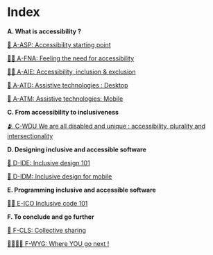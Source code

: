 # Index

**A. What is accessibility ?**

[🚀 A-ASP: Accessibility starting point](A-ASP.md)

[🫳🏿 A-FNA: Feeling the need for accessibility](A-FNA.md)

[👩‍🦽 A-AIE: Accessibility, inclusion & exclusion](A-AIE.md)

[🔧 A-ATD: Assistive technologies : Desktop](A-ATD.md)

[📲 A-ATM: Assistive technologies: Mobile](A-ATM.md)

**C. From accessibility to inclusiveness**

[🫂 C-WDU We are all disabled and unique : accessibility, plurality and intersectionality](C-WDU.md)


**D. Designing inclusive and accessible software**

[🎨 D-IDE: Inclusive design 101](D-IDE.md)

[📱 D-IDM: Inclusive design for mobile](D-IDM.md)

**E. Programming inclusive and accessible software**

[👩‍💻 E-ICO Inclusive code 101](E-ICO.md)


**F. To conclude and go further**

[💬 F-CLS: Collective sharing](F-CLS.md)

[🏃🏽‍♀️‍➡️ F-WYG: Where YOU go next !](F-WYG.md)